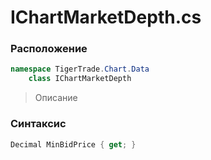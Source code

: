 
# IChartMarketDepth.cs
### Расположение
```csharp
namespace TigerTrade.Chart.Data  
    class IChartMarketDepth
```

> Описание

### Синтаксис
```csharp
Decimal MinBidPrice { get; }
```
